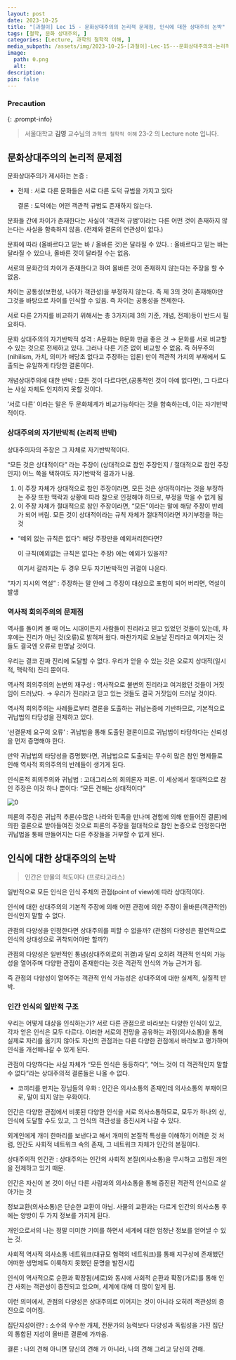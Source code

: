 ```yaml
---
layout: post
date: 2023-10-25
title: "[과철이] Lec 15 - 문화상대주의의 논리적 문제점, 인식에 대한 상대주의 논박"
tags: [철학, 문화 상대주의, ]
categories: [Lecture, 과학의 철학적 이해, ]
media_subpath: /assets/img/2023-10-25-[과철이]-Lec-15---문화상대주의의-논리적-문제점,-인식에-대한-상대주의-논박.md
image:
  path: 0.png
  alt:  
description:  
pin: false
---
```



### Precaution


{: .prompt-info}


> 서울대학교 **김영** 교수님의 `과학의 철학적 이해` 23-2 의 Lecture note 입니다. 


## 문화상대주의의 논리적 문제점


문화상대주의가 제시하는 논증 :

- 전제 : 서로 다른 문화들은 서로 다른 도덕 규범을 가지고 있다

	결론 : 도덕에는 어떤 객관적 규범도 존재하지 않는다.


문화들 간에 차이가 존재한다는 사실이 ’객관적 규범’이라는 다른 어떤 것이 존재하지 않는다는 사실을 함축하지 않음. (전제와 결론의 연관성이 없다.)


문화에 따라 (올바르다고 믿는 바 / 올바른 것)은 달라질 수 있다. : 올바르다고 믿는 바는 달라질 수 있으나, 올바른 것이 달라질 수는 없음.


서로의 문화간의 차이가 존재한다고 하여 올바른 것이 존재하지 않는다는 주장을 할 수 없음.


차이는 공통성(보편성, 나아가 객관성)을 부정하지 않는다. 즉 제 3의 것이 존재해야만 그것을 바탕으로 차이를 인식할 수 있음. 즉 차이는 공통성을 전제한다.


서로 다른 2가지를 비교하기 위해서는 총 3가지(제 3의 기준, 개념, 전제)등이 반드시 필요하다.


문화 상대주의의 자기반박적 성격 : A문화는 B문화 만큼 좋은 것 → 문화를 서로 비교할 수 있는 것으로 전제하고 있다. 그러나 다른 기준 없이 비교할 수 없음. 즉 허무주의(nihilism, 가치, 의미가 애당초 없다고 주장하는 입론) 만이 객관적 가치의 부재에서 도출되는 유일하게 타당한 결론이다.


개념상대주의에 대한 반박 : 모든 것이 다르다면,(공통적인 것이 아예 없다면), 그 다르다는 사실 자체도 인지하지 못할 것이다.


‘서로 다른’ 이라는 말은 두 문화체계가 비교가능하다는 것을 함축하는데, 이는 자기반박적이다.


### 상대주의의 자기반박적 (논리적 반박)


상대주의자의 주장은 그 자체로 자기반박적이다.


“모든 것은 상대적이다” 라는 주장이 (상대적으로 참인 주장인지 / 절대적으로 참인 주장인지) 어느 쪽을 택하여도 자기반박적 결과가 나옴.

1. 이 주장 자체가 상대적으로 참인 주장이라면, 모든 것은 상대적이라는 것을 부정하는 주장 또한 맥락과 상황에 따라 참으로 인정해야 하므로, 부정을 막을 수 없게 됨
2. 이 주장 자체가 절대적으로 참인 주장이라면, “모든”이라는 말에 해당 주장이 반례가 되어 버림. 모든 것이 상대적이라는 규칙 자체가 절대적이라면 자기부정을 하는 것
- “예외 없는 규칙은 없다”: 해당 주장만을 예외처리한다면?

	이 규칙(예외없는 규칙은 없다는 주장) 에는 예외가 있을까?


	여기서 갈라지는 두 경우 모두 자기반박적인 귀결이 나온다.


“자기 지시의 역설” : 주장하는 말 안에 그 주장이 대상으로 포함이 되어 버리면, 역설이 발생


### 역사적 회의주의의 문제점


역사를 돌이켜 볼 때 어느 시대이든지 사람들이 진리라고 믿고 있었던 것들이 있는데, 차후에는 진리가 아닌 것(오류)로 밝혀져 왔다. 마찬가지로 오늘날 진리라고 여겨지는 것들도 결국엔 오류로 판명날 것이다.


우리는 결코 진짜 진리에 도달할 수 없다. 우리가 얻을 수 있는 것은 오로지 상대적(일시적, 맥락적) 진리 뿐이다.


역사적 회의주의의 논변의 재구성 : 역사적으로 불변의 진리라고 여겨왔던 것들이 거짓임이 드러났다. → 우리가 진리라고 믿고 있는 것들도 결국 거짓임이 드러날 것이다.


역사적 회의주의는 사례들로부터 결론을 도출하는 귀납논증에 기반하므로, 기본적으로 귀납법의 타당성을 전제하고 있다.


‘선결문제 요구의 오류’ : 귀납법을 통해 도출된 결론이므로 귀납법이 타당하다는 신뢰성을 먼저 증명해야 한다.


만약 귀납법의 타당성을 증명했다면, 귀납법으로 도출되는 무수히 많은 참인 명제들로 인해 역사적 회의주의의 반례들이 생기게 된다.


인식론적 회의주의와 귀납법 : 고대그리스의 회의론자 피론. 이 세상에서 절대적으로 참인 주장은 이것 하나 뿐이다: “모든 견해는 상대적이다”


![0](/0.png)


피론의 주장은 귀납적 추론(수많은 나라와 민족을 만나며 경험에 의해 만들어진 결론)에 의한 결론으로 받아들여진 것으로 피론의 주장을 절대적으로 참인 논증으로 인정한다면 귀납법을 통해 만들어지는 다른 주장들을 거부할 수 없게 된다.


## 인식에 대한 상대주의의 논박


> 인간은 만물의 척도이다 (프로타고라스)


일반적으로 모든 인식은 인식 주체의 관점(point of view)에 따라 상대적이다.


인식에 대한 상대주의의 기본적 주장에 의해 어떤 관점에 의한 주장이 올바른(객관적인) 인식인지 말할 수 없다.


관점의 다양성을 인정한다면 상대주의를 피할 수 없을까? (관점의 다양성은 필연적으로 인식의 상대성으로 귀착되어야만 할까?)


관점의 다양성은 일반적인 통념(상대주의로의 귀결)과 달리 오히려 객관적 인식의 가능성을 열어주며 다양한 관점이 존재한다는 것은 객관적 인식의 가능 근거가 됨.


즉 관점의 다양성이 열어주는 객관적 인식 가능성은 상대주의에 대한 실제적, 실질적 반박.


### 인간 인식의 일반적 구조


우리는 어떻게 대상을 인식하는가? 서로 다른 관점으로 바라보는 다양한 인식이 있고, 각자 얻은 인식은 모두 다르다. 이러한 서로의 전망을 공유하는 과정(의사소통)을 통해 실제로 자리를 옮기지 않아도 자신의 관점과는 다른 다양한 관점에서 바라보고 평가하며 인식을 개선해나갈 수 있게 된다.


관점이 다양하다는 사실 자체가 “모든 인식은 동등하다”, “어느 것이 더 객관적인지 말할 수 없다”라는 상대주의적 결론들은 나올 수 없다.

- 코끼리를 만지는 장님들의 우화 : 인간은 의사소통의 존재인데 의사소통의 부재이므로, 말이 되지 않는 우화이다.

인간은 다양한 관점에서 비롯된 다양한 인식을 서로 의사소통하므로, 모두가 하나의 상, 인식에 도달할 수도 있고, 그 인식의 객관성을 증진시켜 나갈 수 있다.


외계인에게 개미 한마리를 보낸다고 해서 개미의 본질적 특성을 이해하기 어려운 것 처럼, 인간도 사회적 네트워크 속의 존재, 그 네트워크 자체가 인간의 본질이다.


상대주의적 인간관 : 상대주의는 인간의 사회적 본질(의사소통)을 무시하고 고립된 개인을 전제하고 있기 때문.


인간은 자신이 본 것이 아닌 다른 사람과의 의사소통을 통해 증진된 객관적 인식으로 살아가는 것


정보교환(의사소통)은 단순한 교환이 아님. 사물의 교환과는 다르게 인간의 의사소통 후에는 양방이 두 가지 정보를 가지게 된다.


개인으로서의 나는 정말 미미한 기여를 하면서 세계에 대한 엄청난 정보를 얻어낼 수 있는 것.


사회적 역사적 의사소통 네트워크(대규모 협력의 네트워크)를 통해 지구상에 존재했던 어떠한 생명체도 이룩하지 못했던 문명을 발전시킴


인식이 역사적으로 순환과 확장됨(세로)와 동시에 사회적 순환과 확장(가로)를 통해 인간 사회는 객관성이 증진되고 있으며, 세계에 대해 더 많이 알게 됨.


이런 의미에서, 관점의 다양성은 상대주의로 이어지는 것이 아니라 오히려 객관성의 증진으로 이어짐.


집단지성이란? : 소수의 우수한 개체, 전문가의 능력보다 다양성과 독립성을 가진 집단의 통합된 지성이 올바른 결론에 가까움.


결론 : 나의 견해 아니면 당신의 견해 가 아니라, 나의 견해 그리고 당신의 견해.

